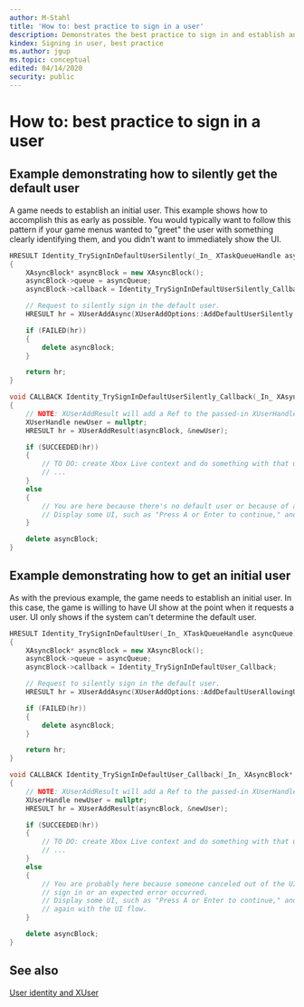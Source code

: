 ```yaml
---
author: M-Stahl
title: 'How to: best practice to sign in a user'
description: Demonstrates the best practice to sign in and establish an initial user.
kindex: Signing in user, best practice
ms.author: jgup
ms.topic: conceptual
edited: 04/14/2020
security: public
---
```


# How to: best practice to sign in a user

## Example demonstrating how to silently get the default user

A game needs to establish an initial user. This example shows how to accomplish this as early
as possible. You would typically want to follow this pattern if your game menus wanted to 
"greet" the user with something clearly identifying them, and you didn't want to immediately 
show the UI.

```c++
HRESULT Identity_TrySignInDefaultUserSilently(_In_ XTaskQueueHandle asyncQueue)
{
    XAsyncBlock* asyncBlock = new XAsyncBlock();
    asyncBlock->queue = asyncQueue;
    asyncBlock->callback = Identity_TrySignInDefaultUserSilently_Callback;

    // Request to silently sign in the default user.
    HRESULT hr = XUserAddAsync(XUserAddOptions::AddDefaultUserSilently, asyncBlock);

    if (FAILED(hr))
    {
        delete asyncBlock;
    }

    return hr;
}

void CALLBACK Identity_TrySignInDefaultUserSilently_Callback(_In_ XAsyncBlock* asyncBlock)
{
    // NOTE: XUserAddResult will add a Ref to the passed-in XUserHandle.
    XUserHandle newUser = nullptr;
    HRESULT hr = XUserAddResult(asyncBlock, &newUser);

    if (SUCCEEDED(hr))
    {
        // TO DO: create Xbox Live context and do something with that user.
        // ...
    }
    else 
    {
        // You are here because there's no default user or because of an error.
        // Display some UI, such as "Press A or Enter to continue," and try the sign-in with the UI flow.
    }

    delete asyncBlock;
}
```
## Example demonstrating how to get an initial user
As with the previous example, the game needs to establish an initial user. In this case, 
the game is willing to have UI show at the point when it requests a user. UI only 
shows if the system can't determine the default user.

```c++
HRESULT Identity_TrySignInDefaultUser(_In_ XTaskQueueHandle asyncQueue)
{
    XAsyncBlock* asyncBlock = new XAsyncBlock();
    asyncBlock->queue = asyncQueue;
    asyncBlock->callback = Identity_TrySignInDefaultUser_Callback;

    // Request to silently sign in the default user.
    HRESULT hr = XUserAddAsync(XUserAddOptions::AddDefaultUserAllowingUI, asyncBlock);

    if (FAILED(hr))
    {
        delete asyncBlock;
    }

    return hr;
}

void CALLBACK Identity_TrySignInDefaultUser_Callback(_In_ XAsyncBlock* asyncBlock)
{
    // NOTE: XUserAddResult will add a Ref to the passed-in XUserHandle.
    XUserHandle newUser = nullptr;
    HRESULT hr = XUserAddResult(asyncBlock, &newUser);

    if (SUCCEEDED(hr))
    {
        // TO DO: create Xbox Live context and do something with that user.
        // ...
    }
    else
    {
        // You are probably here because someone canceled out of the UI flow to 
        // sign in or an expected error occurred.
        // Display some UI, such as "Press A or Enter to continue," and try the sign-in 
        // again with the UI flow.
    }

    delete asyncBlock;
}

```

## See also

[User identity and XUser](player-identity-xuser.md)